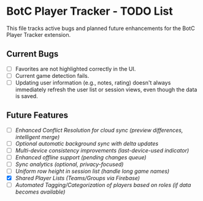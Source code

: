 # BotC Player Tracker - TODO List

This file tracks active bugs and planned future enhancements for the BotC Player Tracker extension.

## Current Bugs

*   [ ] Favorites are not highlighted correctly in the UI.
*   [ ] Current game detection fails.
*   [ ] Updating user information (e.g., notes, rating) doesn't always immediately refresh the user list or session views, even though the data is saved.

## Future Features

*   [ ] *Enhanced Conflict Resolution for cloud sync (preview differences, intelligent merge)*
*   [ ] *Optional automatic background sync with delta updates*
*   [ ] *Multi-device consistency improvements (last-device-used indicator)*
*   [ ] *Enhanced offline support (pending changes queue)*
*   [ ] *Sync analytics (optional, privacy-focused)*
*   [ ] *Uniform row height in session list (handle long game names)*
*   [X] *Shared Player Lists (Teams/Groups via Firebase)*
*   [ ] *Automated Tagging/Categorization of players based on roles (if data becomes available)*
